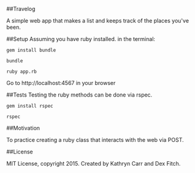 ##Travelog

A simple web app that makes a list and keeps track of the places you've been.

##Setup
  Assuming you have ruby installed. in the terminal:

  `gem install bundle`

  `bundle`

  `ruby app.rb`

  Go to http://localhost:4567 in your browser

##Tests
  Testing the ruby methods can be done via rspec.

  `gem install rspec`

  `rspec`

##Motivation

  To practice creating a ruby class that interacts with the web via POST.

##License

MIT License, copyright 2015. Created by Kathryn Carr and Dex Fitch.
